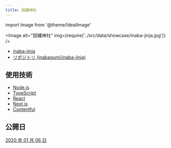```yaml
---
title: 因幡神社
---
```


import Image from '@theme/IdealImage'

<Image alt="因幡神社" img={require('../src/data/showcase/inaba-jinja.jpg')} />

- [inaba-jinja](https://inaba-jinja.com/)
- [リポジトリ (inabagumi/inaba-jinja)](https://github.com/inabagumi/inaba-jinja)

## 使用技術

- [Node.js](https://nodejs.org/ja/)
- [TypeScript](https://www.typescriptlang.org/)
- [React](https://ja.reactjs.org/)
- [Next.js](https://nextjs.org/)
- [Contentful](https://www.contentful.com/)

## 公開日

[2020 年 01 月 06 日](https://twitter.com/ykzts/status/1213981122595414016)
